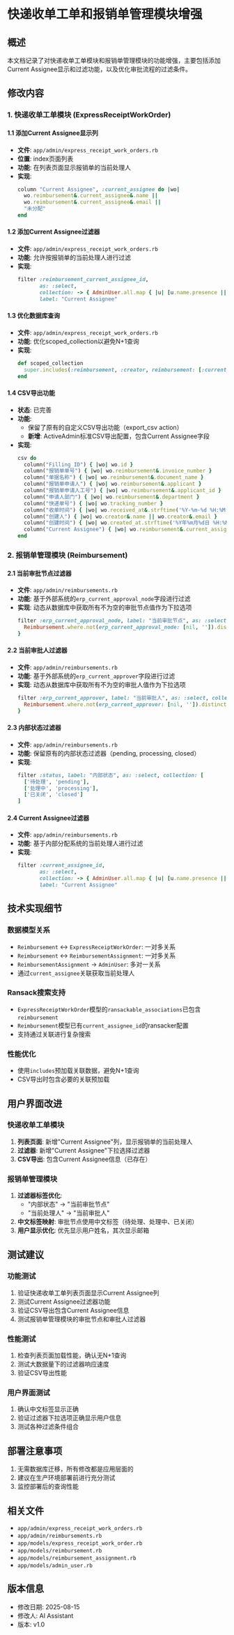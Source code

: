 # 快递收单工单和报销单管理模块增强

## 概述

本文档记录了对快递收单工单模块和报销单管理模块的功能增强，主要包括添加Current Assignee显示和过滤功能，以及优化审批流程的过滤条件。

## 修改内容

### 1. 快递收单工单模块 (ExpressReceiptWorkOrder)

#### 1.1 添加Current Assignee显示列
- **文件**: `app/admin/express_receipt_work_orders.rb`
- **位置**: index页面列表
- **功能**: 在列表页面显示报销单的当前处理人
- **实现**: 
  ```ruby
  column "Current Assignee", :current_assignee do |wo|
    wo.reimbursement&.current_assignee&.name || 
    wo.reimbursement&.current_assignee&.email || 
    "未分配"
  end
  ```

#### 1.2 添加Current Assignee过滤器
- **文件**: `app/admin/express_receipt_work_orders.rb`
- **功能**: 允许按报销单的当前处理人进行过滤
- **实现**:
  ```ruby
  filter :reimbursement_current_assignee_id, 
         as: :select, 
         collection: -> { AdminUser.all.map { |u| [u.name.presence || u.email, u.id] } }, 
         label: "Current Assignee"
  ```

#### 1.3 优化数据库查询
- **文件**: `app/admin/express_receipt_work_orders.rb`
- **功能**: 优化scoped_collection以避免N+1查询
- **实现**:
  ```ruby
  def scoped_collection
    super.includes(:reimbursement, :creator, reimbursement: [:current_assignee, :active_assignment])
  end
  ```

#### 1.4 CSV导出功能
- **状态**: 已完善
- **功能**:
  - 保留了原有的自定义CSV导出功能（export_csv action）
  - **新增**: ActiveAdmin标准CSV导出配置，包含Current Assignee字段
- **实现**:
  ```ruby
  csv do
    column("Filling ID") { |wo| wo.id }
    column("报销单单号") { |wo| wo.reimbursement&.invoice_number }
    column("单据名称") { |wo| wo.reimbursement&.document_name }
    column("报销单申请人") { |wo| wo.reimbursement&.applicant }
    column("报销单申请人工号") { |wo| wo.reimbursement&.applicant_id }
    column("申请人部门") { |wo| wo.reimbursement&.department }
    column("快递单号") { |wo| wo.tracking_number }
    column("收单时间") { |wo| wo.received_at&.strftime('%Y-%m-%d %H:%M:%S') }
    column("创建人") { |wo| wo.creator&.name || wo.creator&.email }
    column("创建时间") { |wo| wo.created_at.strftime('%Y年%m月%d日 %H:%M') }
    column("Current Assignee") { |wo| wo.reimbursement&.current_assignee&.name || wo.reimbursement&.current_assignee&.email || "未分配" }
  end
  ```

### 2. 报销单管理模块 (Reimbursement)

#### 2.1 当前审批节点过滤器
- **文件**: `app/admin/reimbursements.rb`
- **功能**: 基于外部系统的`erp_current_approval_node`字段进行过滤
- **实现**: 动态从数据库中获取所有不为空的审批节点值作为下拉选项
  ```ruby
  filter :erp_current_approval_node, label: "当前审批节点", as: :select, collection: -> {
    Reimbursement.where.not(erp_current_approval_node: [nil, '']).distinct.pluck(:erp_current_approval_node).compact.sort
  }
  ```

#### 2.2 当前审批人过滤器
- **文件**: `app/admin/reimbursements.rb`
- **功能**: 基于外部系统的`erp_current_approver`字段进行过滤
- **实现**: 动态从数据库中获取所有不为空的审批人值作为下拉选项
  ```ruby
  filter :erp_current_approver, label: "当前审批人", as: :select, collection: -> {
    Reimbursement.where.not(erp_current_approver: [nil, '']).distinct.pluck(:erp_current_approver).compact.sort
  }
  ```

#### 2.3 内部状态过滤器
- **文件**: `app/admin/reimbursements.rb`
- **功能**: 保留原有的内部状态过滤器（pending, processing, closed）
- **实现**:
  ```ruby
  filter :status, label: "内部状态", as: :select, collection: [
    ['待处理', 'pending'],
    ['处理中', 'processing'],
    ['已关闭', 'closed']
  ]
  ```

#### 2.4 Current Assignee过滤器
- **文件**: `app/admin/reimbursements.rb`
- **功能**: 基于内部分配系统的当前处理人进行过滤
- **实现**:
  ```ruby
  filter :current_assignee_id,
         as: :select,
         collection: -> { AdminUser.all.map { |u| [u.name.presence || u.email, u.id] } },
         label: "Current Assignee"
  ```

## 技术实现细节

### 数据模型关系
- `Reimbursement` ↔ `ExpressReceiptWorkOrder`: 一对多关系
- `Reimbursement` ↔ `ReimbursementAssignment`: 一对多关系
- `ReimbursementAssignment` → `AdminUser`: 多对一关系
- 通过`current_assignee`关联获取当前处理人

### Ransack搜索支持
- `ExpressReceiptWorkOrder`模型的`ransackable_associations`已包含`reimbursement`
- `Reimbursement`模型已有`current_assignee_id`的ransacker配置
- 支持通过关联进行复杂搜索

### 性能优化
- 使用`includes`预加载关联数据，避免N+1查询
- CSV导出时包含必要的关联预加载

## 用户界面改进

### 快递收单工单模块
1. **列表页面**: 新增"Current Assignee"列，显示报销单的当前处理人
2. **过滤器**: 新增"Current Assignee"下拉选择过滤器
3. **CSV导出**: 包含Current Assignee信息（已存在）

### 报销单管理模块
1. **过滤器标签优化**: 
   - "内部状态" → "当前审批节点"
   - "当前处理人" → "当前审批人"
2. **中文标签映射**: 审批节点使用中文标签（待处理、处理中、已关闭）
3. **用户显示优化**: 优先显示用户姓名，其次显示邮箱

## 测试建议

### 功能测试
1. 验证快递收单工单列表页面显示Current Assignee列
2. 测试Current Assignee过滤器功能
3. 验证CSV导出包含Current Assignee信息
4. 测试报销单管理模块的审批节点和审批人过滤器

### 性能测试
1. 检查列表页面加载性能，确认无N+1查询
2. 测试大数据量下的过滤器响应速度
3. 验证CSV导出性能

### 用户界面测试
1. 确认中文标签显示正确
2. 验证过滤器下拉选项正确显示用户信息
3. 测试各种过滤条件组合

## 部署注意事项

1. 无需数据库迁移，所有修改都是应用层面的
2. 建议在生产环境部署前进行充分测试
3. 监控部署后的查询性能

## 相关文件

- `app/admin/express_receipt_work_orders.rb`
- `app/admin/reimbursements.rb`
- `app/models/express_receipt_work_order.rb`
- `app/models/reimbursement.rb`
- `app/models/reimbursement_assignment.rb`
- `app/models/admin_user.rb`

## 版本信息

- 修改日期: 2025-08-15
- 修改人: AI Assistant
- 版本: v1.0